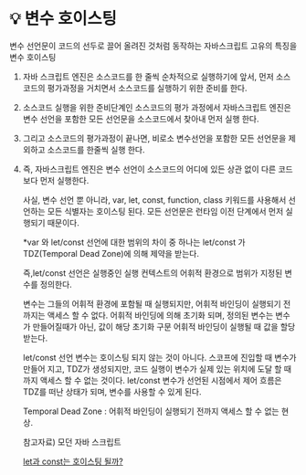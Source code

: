 
# :bulb: 변수 호이스팅

변수 선언문이 코드의 선두로 끌어 올려진 것처럼 동작하는 자바스크립트 고유의 특징을 변수 호이스팅 

1. 자바 스크립트 엔진은 소스코드를 한 줄씩 순차적으로 실행하기에 앞서, 먼저 소스코드의 평가과정을 거치면서 소스코드를 실행하기 위한 준비를 한다.

2. 소스코드 실행을 위한 준비단계인 소스코드의 평가 과정에서 자바스크립트 엔진은 변수 선언을 포함한 모든 선언문을 소스코드에서 찾아내 먼저 실행 한다. 

3. 그리고 소스코드의 평가과정이 끝나면, 
비로소 변수선언을 포함한 모든 선언문을 제외하고 
소스코드를 한줄씩 실행 한다.

4. 즉, 자바스크립트 엔진은 변수 선언이 소스코드의 어디에 있든 상관 없이 다른 코드보다 먼저 실행한다.

    사실, 변수 선언 뿐 아니라, var, let, const, function, class 키워드를 사용해서 선언하는 모든 식별자는 호이스팅 된다.
    모든 선언문은 런타임 이전 단계에서 먼저 실행되기 때문이다.

    *var 와 let/const 선언에 대한 범위의 차이 중 하나는 
    let/const 가 TDZ(Temporal Dead Zone)에 의해 제약을 받는다.

    즉,let/const 선언은 실행중인 실행 컨텍스트의 어휘적 환경으로 범위가 지정된 변수를 정의한다.

    변수는 그들의 어휘적 환경에 포함될 때 실행되지만, 
    어휘적 바인딩이 실행되기 전까지는 액세스 할 수 없다.
    어휘적 바인딩에 의해 초기화 되며,
    정의된 변수는 변수가 만들어질때가 아닌, 값이 해당 초기화 구문 어휘적 바인딩이 실행될 때 값을 할당 받는다.

    let/const 선언 변수는 호이스팅 되지 않는 것이 아니다.
    스코프에 진입할 때 변수가 만들어 지고, TDZ가 생성되지만, 코드 실행이 변수가 실제 있는 위치에 도달 할 때까지 액세스 할 수 없는 것이다.
    let/const 변수가 선언된 시점에서 제어 흐름은 TDZ를 떠난 상태가 되며, 변수를 사용할 수 있게 된다.

    Temporal Dead Zone : 어휘적 바인딩이 실행되기 전까지 액세스 할 수 없는 현상.

    참고자료) 모던 자바 스크립트

    [let과 const는 호이스팅 될까?](https://medium.com/korbit-engineering/let%EA%B3%BC-const%EB%8A%94-%ED%98%B8%EC%9D%B4%EC%8A%A4%ED%8C%85-%EB%90%A0%EA%B9%8C-72fcf2fac365)  
    